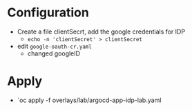 # Configuration
- Create a file clientSecrt, add the google credentials for IDP
  - `echo -n 'clientSecret' > clientSecret`
- edit `google-oauth-cr.yaml`
  - changed googleID


# Apply
- `oc apply -f overlays/lab/argocd-app-idp-lab.yaml

